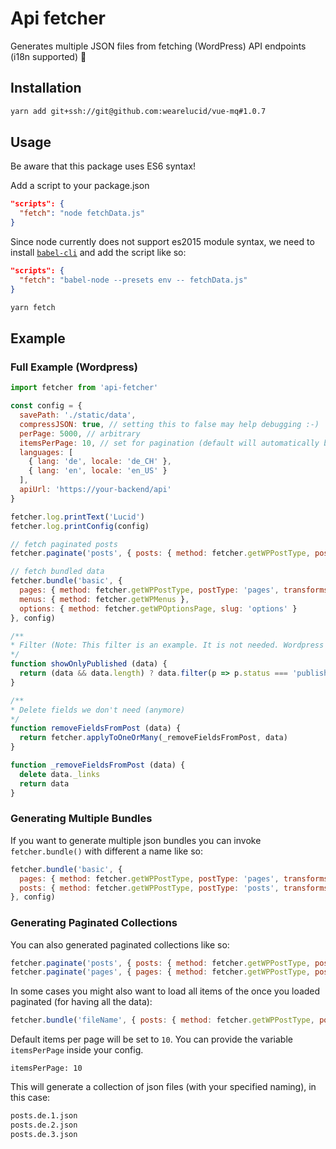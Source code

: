 # Api fetcher
Generates multiple JSON files from fetching (WordPress) API endpoints (i18n supported) 🚀

## Installation
```bash
yarn add git+ssh://git@github.com:wearelucid/vue-mq#1.0.7
```

## Usage
Be aware that this package uses ES6 syntax!

Add a script to your package.json
```JSON
"scripts": {
  "fetch": "node fetchData.js"
}
```
Since node currently does not support es2015 module syntax, we need to install [`babel-cli`](https://yarnpkg.com/en/package/babel-cli) and add the script like so:
```JSON
"scripts": {
  "fetch": "babel-node --presets env -- fetchData.js"
}
```

```bash
yarn fetch
```

## Example

### Full Example (Wordpress)

```javascript
import fetcher from 'api-fetcher'

const config = {
  savePath: './static/data',
  compressJSON: true, // setting this to false may help debugging :-)
  perPage: 5000, // arbitrary
  itemsPerPage: 10, // set for pagination (default will automatically be 10)
  languages: [
    { lang: 'de', locale: 'de_CH' },
    { lang: 'en', locale: 'en_US' }
  ],
  apiUrl: 'https://your-backend/api'
}

fetcher.log.printText('Lucid')
fetcher.log.printConfig(config)

// fetch paginated posts
fetcher.paginate('posts', { posts: { method: fetcher.getWPPostType, postType: 'posts', transforms: [removeFieldsFromPost] } },

// fetch bundled data
fetcher.bundle('basic', {
  pages: { method: fetcher.getWPPostType, postType: 'pages', transforms: [removeFieldsFromPost, decodeTitle], filters: [showOnlyPublished] },
  menus: { method: fetcher.getWPMenus },
  options: { method: fetcher.getWPOptionsPage, slug: 'options' }
}, config)

/**
* Filter (Note: This filter is an example. It is not needed. Wordpress by default only delivers published posts and pages)
*/
function showOnlyPublished (data) {
  return (data && data.length) ? data.filter(p => p.status === 'publish') : data
}

/**
* Delete fields we don't need (anymore)
*/
function removeFieldsFromPost (data) {
  return fetcher.applyToOneOrMany(_removeFieldsFromPost, data)
}

function _removeFieldsFromPost (data) {
  delete data._links
  return data
}
```

### Generating Multiple Bundles
If you want to generate multiple json bundles you can invoke `fetcher.bundle()` with different a name like so:
```javascript
fetcher.bundle('basic', {
  pages: { method: fetcher.getWPPostType, postType: 'pages', transforms: [removeFieldsFromPost, decodeTitle] },
  posts: { method: fetcher.getWPPostType, postType: 'posts', transforms: [removeFieldsFromPost, decodeTitle] }
}, config)
```

### Generating Paginated Collections
You can also generated paginated collections like so:
```javascript
fetcher.paginate('posts', { posts: { method: fetcher.getWPPostType, postType: 'posts', transforms: [removeFieldsFromPost, decodeTitle] } }, config)
fetcher.paginate('pages', { pages: { method: fetcher.getWPPostType, postType: 'pages', transforms: [removeFieldsFromPost, decodeTitle] } }, config)
```

In some cases you might also want to load all items of the once you loaded paginated (for having all the data):
```javascript
fetcher.bundle('fileName', { posts: { method: fetcher.getWPPostType, postType: 'posts', transforms: [removeFieldsFromPost, decodeTitle] } }, config)
```

Default items per page will be set to `10`.
You can provide the variable `itemsPerPage` inside your config.
```
itemsPerPage: 10
```

This will generate a collection of json files (with your specified naming), in this case:
```bash
posts.de.1.json
posts.de.2.json
posts.de.3.json
```
